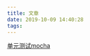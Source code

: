 ```yaml
---
title: 文章
date: 2019-10-09 14:40:28
tags:
---
```


[单元测试mocha](https://lmiller1990.github.io/vue-testing-handbook/finding-elements-and-components.html#findall)